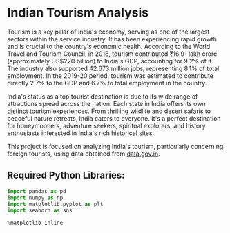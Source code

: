 # Indian Tourism Analysis

Tourism is a key pillar of India's economy, serving as one of the largest sectors within the service industry. It has been experiencing rapid growth and is crucial to the country's economic health. According to the World Travel and Tourism Council, in 2018, tourism contributed ₹16.91 lakh crore (approximately US$220 billion) to India's GDP, accounting for 9.2% of it. The industry also supported 42.673 million jobs, representing 8.1% of total employment. In the 2019-20 period, tourism was estimated to contribute directly 2.7% to the GDP and 6.7% to total employment in the country.

India's status as a top tourist destination is due to its wide range of attractions spread across the nation. Each state in India offers its own distinct tourism experiences. From thrilling wildlife and desert safaris to peaceful nature retreats, India caters to everyone. It's a perfect destination for honeymooners, adventure seekers, spiritual explorers, and history enthusiasts interested in India's rich historical sites.

This project is focused on analyzing India's tourism, particularly concerning foreign tourists, using data obtained from [data.gov.in](https://data.gov.in/).


## Required Python Libraries:
```python
import pandas as pd
import numpy as np
import matplotlib.pyplot as plt
import seaborn as sns

%matplotlib inline
